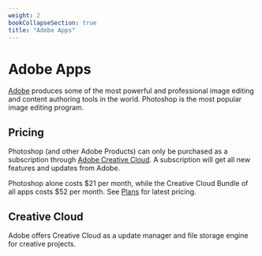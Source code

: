 ```yaml
---
weight: 2
bookCollapseSection: true
title: "Adobe Apps"
---
```


# Adobe Apps

[Adobe](https://www.adobe.com) produces some of the most powerful and professional image editing and content authoring tools in the world. Photoshop is the most popular image editing program.

## Pricing
Photoshop (and other Adobe Products) can only be purchased as a subscription through [Adobe Creative Cloud](https://www.adobe.com/creativecloud.html). A subscription will get all new features and updates from Adobe.

Photoshop alone costs $21 per month, while the Creative Cloud Bundle of all apps costs $52 per month. See [Plans](https://www.adobe.com/creativecloud/plans.html) for latest pricing.

## Creative Cloud

Adobe offers Creative Cloud as a update manager and file storage engine for creative projects.
